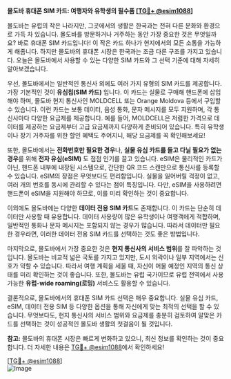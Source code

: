 **몰도바 휴대폰 SIM 카드: 여행자와 유학생의 필수품 [[TG💪+ @esim1088](https://t.me/s/esim1088)]**

몰도바는 유럽의 작은 나라지만, 그곳에서의 생활은 한국과는 전혀 다른 문화와 환경으로 가득 차 있습니다. 몰도바를 방문하거나 거주하는 동안 가장 중요한 것은 무엇일까요? 바로 휴대폰 SIM 카드입니다! 이 작은 카드 하나가 현지에서의 모든 소통을 가능하게 해줍니다. 하지만 몰도바의 휴대폰 시장은 한국과는 조금 다른 구조를 가지고 있습니다. 오늘은 몰도바에서 사용할 수 있는 다양한 SIM 카드와 그 선택 기준에 대해 자세히 알아보겠습니다.

우선, 몰도바에서는 일반적인 통신사 외에도 여러 가지 유형의 SIM 카드를 제공합니다. 가장 기본적인 것이 **유심칩(SIM 카드)** 입니다. 이 카드는 실물로 구매해 핸드폰에 삽입해야 하며, 몰도바 현지 통신사인 MOLDCELL 또는 Orange Moldova 등에서 구입할 수 있습니다. 이런 카드는 보통 데이터, 음성 통화, 문자 메시지를 모두 지원하며, 각 통신사마다 다양한 요금제를 제공합니다. 예를 들어, MOLDCELL은 저렴한 가격으로 데이터를 제공하는 요금제부터 고급 요금제까지 다양하게 준비되어 있습니다. 특히 유학생이나 장기 거주자를 위한 할인 혜택도 주어지니, 해당 요금제를 꼭 확인해보세요!

또한, 몰도바에서는 **전화번호만 필요한 경우**나, **실물 유심 카드를 들고 다닐 필요가 없는 경우**를 위해 **전자 유심(eSIM)** 도 점점 인기를 끌고 있습니다. eSIM은 물리적인 카드가 아닌, 핸드폰 내부에 내장된 시스템으로, 간단한 QR 코드 스캔만으로 통신사를 등록할 수 있습니다. eSIM의 장점은 무엇보다도 편리함입니다. 실물을 잃어버릴 걱정이 없고, 여러 개의 번호를 동시에 관리할 수 있다는 점이 특징입니다. 다만, eSIM을 사용하려면 핸드폰이 eSIM을 지원해야 하므로, 이를 미리 확인하는 것이 중요합니다.

이외에도 몰도바에는 다양한 **데이터 전용 SIM 카드**도 존재합니다. 이 카드는 단순히 데이터만 사용할 때 유용합니다. 데이터 사용량이 많은 유학생이나 여행객에게 적합하며, 일반적인 통화나 문자 메시지는 포함되지 않는 경우가 많습니다. 따라서 데이터만 필요한 경우라면, 이러한 데이터 전용 SIM 카드를 선택하는 것도 좋은 방법입니다.

마지막으로, 몰도바에서 가장 중요한 것은 **현지 통신사의 서비스 범위**를 잘 파악하는 것입니다. 몰도바는 비교적 넓은 국토를 가지고 있지만, 도시 외곽이나 일부 지역에서는 신호가 약할 수 있습니다. 따라서 여행 계획을 세울 때, 자신이 머물 예정인 지역의 통신 상태를 미리 확인하는 것이 좋습니다. 또한, 몰도바는 유럽 국가이므로 유럽 전역에서 사용 가능한 **유럽-wide roaming(로밍)** 서비스도 활용할 수 있습니다.

결론적으로, 몰도바에서의 휴대폰 SIM 카드 선택은 매우 중요합니다. 실물 유심 카드, eSIM, 데이터 전용 SIM 등 다양한 옵션을 통해 자신에게 맞는 최적의 선택을 할 수 있습니다. 무엇보다도, 현지 통신사의 서비스 범위와 요금제를 충분히 검토하여 알맞은 카드를 선택하는 것이 성공적인 몰도바 생활의 첫걸음이 될 것입니다.

**참고:** 몰도바의 휴대폰 시장은 빠르게 변화하고 있으니, 최신 정보를 확인하는 것이 중요합니다. 더 자세한 내용은 [TG💪+ @esim1088](https://t.me/s/esim1088)에서 확인하세요!

[[TG💪+ @esim1088](https://t.me/s/esim1088)]  
![Image](https://i.postimg.cc/Y0z9fWf4/image.png)